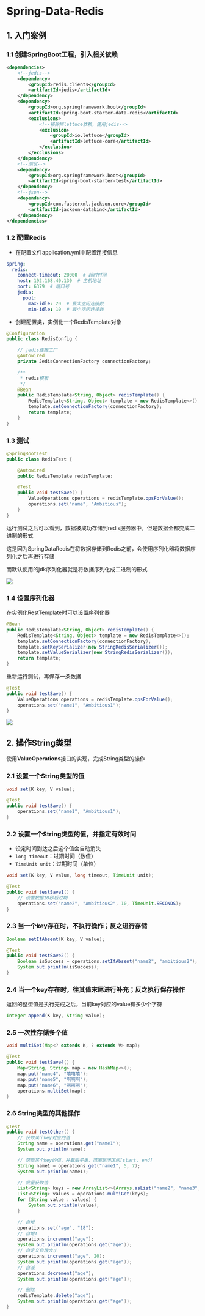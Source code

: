 # Spring-Data-Redis

## 1. 入门案例

### 1.1 创建SpringBoot工程，引入相关依赖

```xml
<dependencies>
    <!--jedis-->
    <dependency>
        <groupId>redis.clients</groupId>
        <artifactId>jedis</artifactId>
    </dependency>
    <dependency>
        <groupId>org.springframework.boot</groupId>
        <artifactId>spring-boot-starter-data-redis</artifactId>
        <exclusions>
            <!--移除掉lettuce依赖，使用jedis-->
            <exclusion>
                <groupId>io.lettuce</groupId>
                <artifactId>lettuce-core</artifactId>
            </exclusion>
        </exclusions>
    </dependency>
    <!--测试-->
    <dependency>
        <groupId>org.springframework.boot</groupId>
        <artifactId>spring-boot-starter-test</artifactId>
    </dependency>
    <!--json-->
    <dependency>
        <groupId>com.fasterxml.jackson.core</groupId>
        <artifactId>jackson-databind</artifactId>
    </dependency>
</dependencies>
```

### 1.2 配置Redis

- 在配置文件application.yml中配置连接信息

```yaml
spring:
  redis:
    connect-timeout: 20000  # 超时时间
    host: 192.168.40.130  # 主机地址
    port: 6379  # 端口号
    jedis:
      pool:
        max-idle: 20  # 最大空闲连接数
        min-idle: 10  # 最小空闲连接数
```

- 创建配置类，实例化一个RedisTemplate对象

```java
@Configuration
public class RedisConfig {

    // jedis连接工厂
    @Autowired
    private JedisConnectionFactory connectionFactory;

    /**
     * redis模板
     */
    @Bean
    public RedisTemplate<String, Object> redisTemplate() {
        RedisTemplate<String, Object> template = new RedisTemplate<>();
        template.setConnectionFactory(connectionFactory);
        return template;
    }
}
```

### 1.3 测试

```java
@SpringBootTest
public class RedisTest {

    @Autowired
    public RedisTemplate redisTemplate;

    @Test
    public void testSave() {
        ValueOperations operations = redisTemplate.opsForValue();
        operations.set("name", "Ambitious");
    }
}
```

运行测试之后可以看到，数据被成功存储到redis服务器中，但是数据全都变成二进制的形式

这是因为SpringDataRedis在将数据存储到Redis之前，会使用序列化器将数据序列化之后再进行存储

而默认使用的jdk序列化器就是将数据序列化成二进制的形式

![](./assets/入门案例-运行结果1.png)

### 1.4 设置序列化器

在实例化RestTemplate时可以设置序列化器

```java
@Bean
public RedisTemplate<String, Object> redisTemplate() {
    RedisTemplate<String, Object> template = new RedisTemplate<>();
    template.setConnectionFactory(connectionFactory);
    template.setKeySerializer(new StringRedisSerializer());
    template.setValueSerializer(new StringRedisSerializer());
    return template;
}
```

重新运行测试，再保存一条数据

```java
@Test
public void testSave() {
    ValueOperations operations = redisTemplate.opsForValue();
    operations.set("name1", "Ambitious1");
}
```

![](./assets/入门案例-运行结果2.png)

## 2. 操作String类型

使用**ValueOperations**接口的实现，完成String类型的操作

### 2.1 设置一个String类型的值

```java
void set(K key, V value);
```

```java
@Test
public void testSave() {
    operations.set("name1", "Ambitious1");
}
```

### 2.2 设置一个String类型的值，并指定有效时间

- 设定时间到达之后这个值会自动消失
- `long timeout`：过期时间（数值）
- `TimeUnit unit`：过期时间（单位）

```java
void set(K key, V value, long timeout, TimeUnit unit);
```

```java
@Test
public void testSave1() {
    // 设置数据10秒后过期
    operations.set("name2", "Ambitious2", 10, TimeUnit.SECONDS);
}
```

### 2.3 当一个key存在时，不执行操作；反之进行存储

```java
Boolean setIfAbsent(K key, V value);
```

```java
@Test
public void testSave2() {
    Boolean isSuccess = operations.setIfAbsent("name2", "ambitious2");
    System.out.println(isSuccess);
}
```

### 2.4 当一个key存在时，往其值末尾进行补充；反之执行保存操作

返回的整型值是执行完成之后，当前key对应的value有多少个字符

```java
Integer append(K key, String value);
```

### 2.5 一次性存储多个值

```java
void multiSet(Map<? extends K, ? extends V> map);
```

```java
@Test
public void testSave4() {
    Map<String, String> map = new HashMap<>();
    map.put("name4", "嘻嘻嘻");
    map.put("name5", "啊啊啊");
    map.put("name6", "呵呵呵");
    operations.multiSet(map);
}
```

### 2.6 String类型的其他操作

```java
@Test
public void testOther() {
    // 获取某个key对应的值
    String name = operations.get("name1");
    System.out.println(name);

    // 获取某个key的值，并截取子串，范围是闭区间[start, end]
    String name1 = operations.get("name1", 5, 7);
    System.out.println(name1);

    // 批量获取值
    List<String> keys = new ArrayList<>(Arrays.asList("name2", "name3", "name4"));
    List<String> values = operations.multiGet(keys);
    for (String value : values) {
        System.out.println(value);
    }

    // 自增
    operations.set("age", "18");
    // 自增1
    operations.increment("age");
    System.out.println(operations.get("age"));
    // 自定义自增大小
    operations.increment("age", 20);
    System.out.println(operations.get("age"));
    // 自减
    operations.decrement("age");
    System.out.println(operations.get("age"));

    // 删除
    redisTemplate.delete("age");
    System.out.println(operations.get("age"));
}
```

